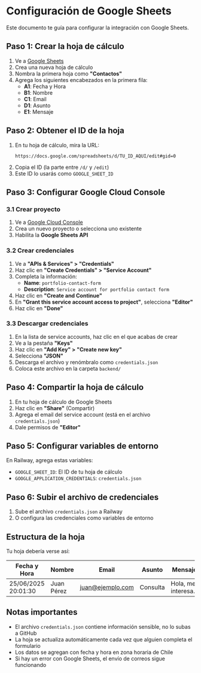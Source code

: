 # Configuración de Google Sheets

Este documento te guía para configurar la integración con Google Sheets.

## Paso 1: Crear la hoja de cálculo

1. Ve a [Google Sheets](https://sheets.google.com)
2. Crea una nueva hoja de cálculo
3. Nombra la primera hoja como **"Contactos"**
4. Agrega los siguientes encabezados en la primera fila:
   - **A1**: Fecha y Hora
   - **B1**: Nombre
   - **C1**: Email
   - **D1**: Asunto
   - **E1**: Mensaje

## Paso 2: Obtener el ID de la hoja

1. En tu hoja de cálculo, mira la URL:
   ```
   https://docs.google.com/spreadsheets/d/TU_ID_AQUI/edit#gid=0
   ```
2. Copia el ID (la parte entre `/d/` y `/edit`)
3. Este ID lo usarás como `GOOGLE_SHEET_ID`

## Paso 3: Configurar Google Cloud Console

### 3.1 Crear proyecto

1. Ve a [Google Cloud Console](https://console.cloud.google.com/)
2. Crea un nuevo proyecto o selecciona uno existente
3. Habilita la **Google Sheets API**

### 3.2 Crear credenciales

1. Ve a **"APIs & Services" > "Credentials"**
2. Haz clic en **"Create Credentials" > "Service Account"**
3. Completa la información:
   - **Name**: `portfolio-contact-form`
   - **Description**: `Service account for portfolio contact form`
4. Haz clic en **"Create and Continue"**
5. En **"Grant this service account access to project"**, selecciona **"Editor"**
6. Haz clic en **"Done"**

### 3.3 Descargar credenciales

1. En la lista de service accounts, haz clic en el que acabas de crear
2. Ve a la pestaña **"Keys"**
3. Haz clic en **"Add Key" > "Create new key"**
4. Selecciona **"JSON"**
5. Descarga el archivo y renómbralo como `credentials.json`
6. Coloca este archivo en la carpeta `backend/`

## Paso 4: Compartir la hoja de cálculo

1. En tu hoja de cálculo de Google Sheets
2. Haz clic en **"Share"** (Compartir)
3. Agrega el email del service account (está en el archivo `credentials.json`)
4. Dale permisos de **"Editor"**

## Paso 5: Configurar variables de entorno

En Railway, agrega estas variables:

- `GOOGLE_SHEET_ID`: El ID de tu hoja de cálculo
- `GOOGLE_APPLICATION_CREDENTIALS`: `credentials.json`

## Paso 6: Subir el archivo de credenciales

1. Sube el archivo `credentials.json` a Railway
2. O configura las credenciales como variables de entorno

## Estructura de la hoja

Tu hoja debería verse así:

| Fecha y Hora        | Nombre     | Email            | Asunto   | Mensaje              |
| ------------------- | ---------- | ---------------- | -------- | -------------------- |
| 25/06/2025 20:01:30 | Juan Pérez | juan@ejemplo.com | Consulta | Hola, me interesa... |

## Notas importantes

- El archivo `credentials.json` contiene información sensible, no lo subas a GitHub
- La hoja se actualiza automáticamente cada vez que alguien completa el formulario
- Los datos se agregan con fecha y hora en zona horaria de Chile
- Si hay un error con Google Sheets, el envío de correos sigue funcionando
